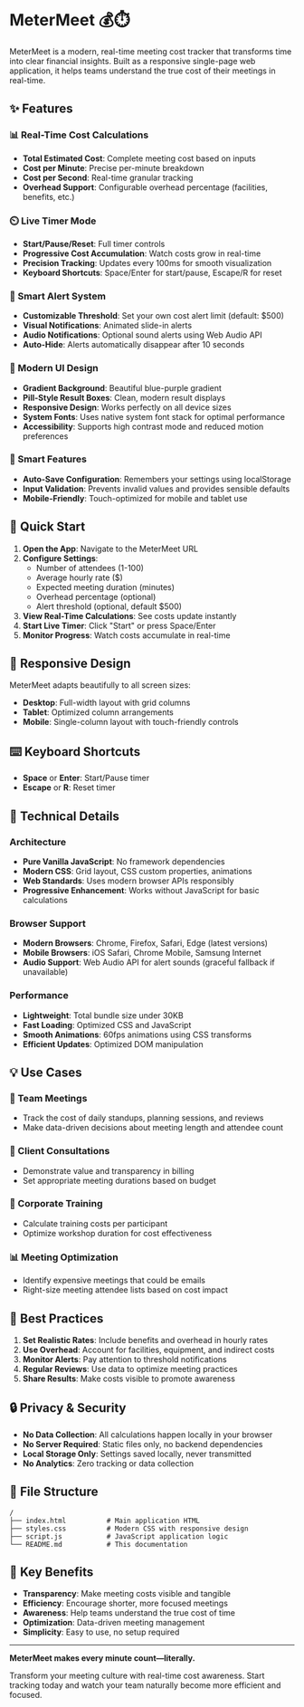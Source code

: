 # MeterMeet 💰⏱️

MeterMeet is a modern, real-time meeting cost tracker that transforms time into clear financial insights. Built as a responsive single-page web application, it helps teams understand the true cost of their meetings in real-time.

## ✨ Features

### 📊 Real-Time Cost Calculations
- **Total Estimated Cost**: Complete meeting cost based on inputs
- **Cost per Minute**: Precise per-minute breakdown
- **Cost per Second**: Real-time granular tracking
- **Overhead Support**: Configurable overhead percentage (facilities, benefits, etc.)

### ⏲️ Live Timer Mode
- **Start/Pause/Reset**: Full timer controls
- **Progressive Cost Accumulation**: Watch costs grow in real-time
- **Precision Tracking**: Updates every 100ms for smooth visualization
- **Keyboard Shortcuts**: Space/Enter for start/pause, Escape/R for reset

### 🚨 Smart Alert System
- **Customizable Threshold**: Set your own cost alert limit (default: $500)
- **Visual Notifications**: Animated slide-in alerts
- **Audio Notifications**: Optional sound alerts using Web Audio API
- **Auto-Hide**: Alerts automatically disappear after 10 seconds

### 🎨 Modern UI Design
- **Gradient Background**: Beautiful blue-purple gradient
- **Pill-Style Result Boxes**: Clean, modern result displays
- **Responsive Design**: Works perfectly on all device sizes
- **System Fonts**: Uses native system font stack for optimal performance
- **Accessibility**: Supports high contrast mode and reduced motion preferences

### 💾 Smart Features
- **Auto-Save Configuration**: Remembers your settings using localStorage
- **Input Validation**: Prevents invalid values and provides sensible defaults
- **Mobile-Friendly**: Touch-optimized for mobile and tablet use

## 🚀 Quick Start

1. **Open the App**: Navigate to the MeterMeet URL
2. **Configure Settings**:
   - Number of attendees (1-100)
   - Average hourly rate ($)
   - Expected meeting duration (minutes)
   - Overhead percentage (optional)
   - Alert threshold (optional, default $500)
3. **View Real-Time Calculations**: See costs update instantly
4. **Start Live Timer**: Click "Start" or press Space/Enter
5. **Monitor Progress**: Watch costs accumulate in real-time

## 📱 Responsive Design

MeterMeet adapts beautifully to all screen sizes:
- **Desktop**: Full-width layout with grid columns
- **Tablet**: Optimized column arrangements
- **Mobile**: Single-column layout with touch-friendly controls

## ⌨️ Keyboard Shortcuts

- **Space** or **Enter**: Start/Pause timer
- **Escape** or **R**: Reset timer

## 🔧 Technical Details

### Architecture
- **Pure Vanilla JavaScript**: No framework dependencies
- **Modern CSS**: Grid layout, CSS custom properties, animations
- **Web Standards**: Uses modern browser APIs responsibly
- **Progressive Enhancement**: Works without JavaScript for basic calculations

### Browser Support
- **Modern Browsers**: Chrome, Firefox, Safari, Edge (latest versions)
- **Mobile Browsers**: iOS Safari, Chrome Mobile, Samsung Internet
- **Audio Support**: Web Audio API for alert sounds (graceful fallback if unavailable)

### Performance
- **Lightweight**: Total bundle size under 30KB
- **Fast Loading**: Optimized CSS and JavaScript
- **Smooth Animations**: 60fps animations using CSS transforms
- **Efficient Updates**: Optimized DOM manipulation

## 💡 Use Cases

### 👥 Team Meetings
- Track the cost of daily standups, planning sessions, and reviews
- Make data-driven decisions about meeting length and attendee count

### 💼 Client Consultations  
- Demonstrate value and transparency in billing
- Set appropriate meeting durations based on budget

### 🏢 Corporate Training
- Calculate training costs per participant
- Optimize workshop duration for cost effectiveness

### 📊 Meeting Optimization
- Identify expensive meetings that could be emails
- Right-size meeting attendee lists based on cost impact

## 🎯 Best Practices

1. **Set Realistic Rates**: Include benefits and overhead in hourly rates
2. **Use Overhead**: Account for facilities, equipment, and indirect costs
3. **Monitor Alerts**: Pay attention to threshold notifications
4. **Regular Reviews**: Use data to optimize meeting practices
5. **Share Results**: Make costs visible to promote awareness

## 🔒 Privacy & Security

- **No Data Collection**: All calculations happen locally in your browser
- **No Server Required**: Static files only, no backend dependencies
- **Local Storage Only**: Settings saved locally, never transmitted
- **No Analytics**: Zero tracking or data collection

## 📄 File Structure

```
/
├── index.html          # Main application HTML
├── styles.css          # Modern CSS with responsive design
├── script.js           # JavaScript application logic
└── README.md           # This documentation
```

## 🌟 Key Benefits

- **Transparency**: Make meeting costs visible and tangible
- **Efficiency**: Encourage shorter, more focused meetings  
- **Awareness**: Help teams understand the true cost of time
- **Optimization**: Data-driven meeting management
- **Simplicity**: Easy to use, no setup required

---

**MeterMeet makes every minute count—literally.** 

Transform your meeting culture with real-time cost awareness. Start tracking today and watch your team naturally become more efficient and focused.
